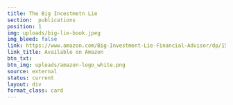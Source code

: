 ```yaml
---
title: The Big Incestmetn Lie
section:  publications
position: 1
img: uploads/big-lie-book.jpeg
img_bleed: false
link: https://www.amazon.com/Big-Investment-Lie-Financial-Advisor/dp/1576754073/ref=sr_1_1?ie=UTF8&qid=1493678760&sr=8-1&keywords=big+investment+lie
link_title: Available on Amazon
btn_txt: 
btn_img: uploads/amazon-logo_white.png
source: external
status: current
layout: div
format_class: card
---
```

